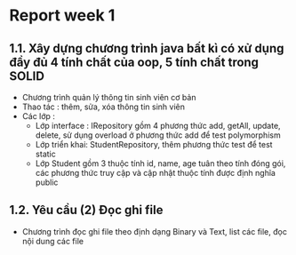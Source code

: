 # Report week 1

## 1.1. Xây dựng chương trình java bất kì có xử dụng đầy đủ 4 tính chất của oop, 5 tính chất trong SOLID
- Chương trình quản lý thông tin sinh viên cơ bản
- Thao tác : thêm, sửa, xóa thông tin sinh viên
- Các lớp : 
    - Lớp interface : IRepository gồm 4 phương thức add, getAll, update, delete, sử dụng overload ở phương thức add để test polymorphism
    - Lớp triển khai: StudentRepository, thêm phương thức test để test static
    - Lớp Student gồm 3 thuộc tính id, name, age tuân theo tính đóng gói, các phương thức truy cập và cập nhật thuộc tính được định nghĩa public

## 1.2. Yêu cầu (2) Đọc ghi file

- Chương trình đọc ghi file theo định dạng Binary và Text, list các file, đọc nội dung các file
